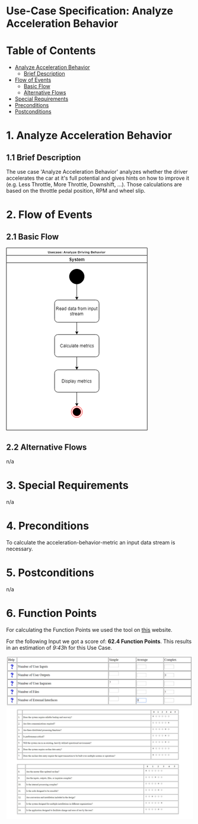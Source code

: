 # Use-Case Specification: Analyze Acceleration Behavior

# Table of Contents
- [Analyze Acceleration Behavior](#1-analyze-acceleration-behavior)
    - [Brief Description](#11-brief-description)
- [Flow of Events](#2-flow-of-events)
    - [Basic Flow](#21-basic-flow)
    - [Alternative Flows](#22-alternative-flows)
- [Special Requirements](#3-special-requirements)
- [Preconditions](#4-preconditions)
- [Postconditions](#5-postconditions)

# 1. Analyze Acceleration Behavior
## 1.1 Brief Description
The use case 'Analyze Acceleration Behavior' analyzes whether the driver accelerates the car at it's full potential and gives hints on how to improve it (e.g. Less Throttle, More Throttle, Downshift, ...).
Those calculations are based on the throttle pedal position, RPM and wheel slip.

# 2. Flow of Events
## 2.1 Basic Flow
![Analyze Acceleration Behavior UML](UML.png "UML")

## 2.2 Alternative Flows
n/a

# 3. Special Requirements
n/a

# 4. Preconditions
To calculate the acceleration-behavior-metric an input data stream is necessary.

# 5. Postconditions
n/a

# 6. Function Points
For calculating the Function Points we used the tool on [this](http://groups.umd.umich.edu/cis/course.des/cis375/projects/fp99/main.html) website.

For the following Input we got a score of: **62.4 Function Points**.
This results in an estimation of *9:43h* for this Use Case.

![Analyze Acceleration Behavior Input](AnalyzeAccelerationBehaviorInput.png "Function Point Calculation Input")
![Analyze Acceleration Behavior Questions](AnalyzeAccelerationBehaviorQuestions.jpg "Function Point Calculation Questions")

